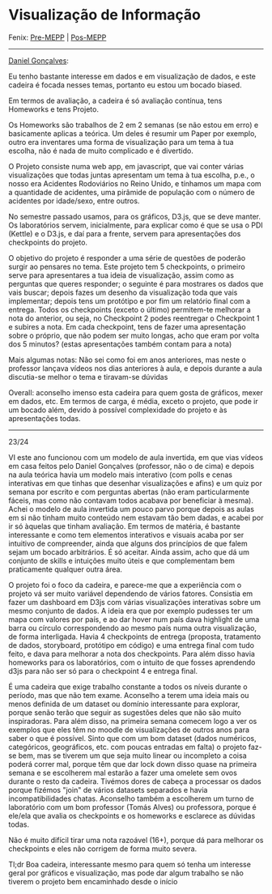 # Visualização de Informação

Fenix: [Pre-MEPP](https://fenix.tecnico.ulisboa.pt/cursos/meic-a/disciplina-curricular/283003985068058) | [Pos-MEPP](https://fenix.tecnico.ulisboa.pt/cursos/meic-a/disciplina-curricular/564478961778813)

---

[Daniel Gonçalves](https://github.com/masterzeus05):

Eu tenho bastante interesse em dados e em visualização de dados, e este cadeira é focada nesses temas, portanto eu estou um bocado biased.

Em termos de avaliação, a cadeira é só avaliação contínua, tens Homeworks e tens Projeto.

Os Homeworks são trabalhos de 2 em 2 semanas (se não estou em erro) e basicamente aplicas a teórica. Um deles é resumir um Paper por exemplo, outro era inventares uma forma de visualização para um tema à tua escolha, não é nada de muito complicado e é divertido.

O Projeto consiste numa web app, em javascript, que vai conter várias visualizações que todas juntas apresentam um tema à tua escolha, p.e., o nosso era Acidentes Rodoviários no Reino Unido, e tínhamos um mapa com a quantidade de acidentes, uma pirâmide de população com o número de acidentes por idade/sexo, entre outros.

No semestre passado usamos, para os gráficos, D3.js, que se deve manter. Os laboratórios servem, inicialmente, para explicar como é que se usa o PDI (Kettle) e o D3.js, e daí para a frente, servem para apresentações dos checkpoints do projeto.

O objetivo do projeto é responder a uma série de questões de poderão surgir ao pensares no tema. Este projeto tem 5 checkpoints, o primeiro serve para apresentares a tua ideia de visualização, assim como as perguntas que queres responder; o seguinte é para mostrares os dados que vais buscar; depois fazes um desenho da visualização toda que vais implementar; depois tens um protótipo e por fim um relatório final com a entrega. Todos os checkpoints (exceto o último) permitem-te melhorar a nota do anterior, ou seja, no Checkpoint 2 podes reentregar o Checkpoint 1 e subires a nota. Em cada checkpoint, tens de fazer uma apresentação sobre o próprio, que não podem ser muito longas, acho que eram por volta dos 5 minutos? (estas apresentações também contam para a nota)

Mais algumas notas: Não sei como foi em anos anteriores, mas neste o professor lançava vídeos nos dias anteriores à aula, e depois durante a aula discutia-se melhor o tema e tiravam-se dúvidas

Overall: aconselho imenso esta cadeira para quem gosta de gráficos, mexer em dados, etc. Em termos de carga, é média, exceto o projeto, que pode ir um bocado além, 
devido à possível complexidade do projeto e às apresentações todas.

---
23/24

VI este ano funcionou com um modelo de aula invertida, em que vias vídeos em casa feitos pelo Daniel Gonçalves (professor, não o de cima) e depois na aula teórica havia um modelo mais interativo (com polls e cenas interativas em que tinhas que desenhar visualizações e afins) e um quiz por semana por escrito e com perguntas abertas (não eram particularmente fáceis, mas como não contavam todos acabava por beneficiar à mesma). Achei o modelo de aula invertida um pouco parvo porque depois as aulas em si não tinham muito conteúdo nem estavam tão bem dadas, e acabei por ir só àquelas que tinham avaliação. Em termos de matéria, é bastante interessante e como tem elementos interativos e visuais acaba por ser intuitivo de compreender, ainda que alguns dos princípios de que falem sejam um bocado arbitrários. É só aceitar. Ainda assim, acho que dá um conjunto de skills e intuições muito úteis e que complementam bem praticamente qualquer outra área.

O projeto foi o foco da cadeira, e parece-me que a experiência com o projeto vá ser muito variável dependendo de vários fatores. Consistia em fazer um dashboard em D3js com várias visualizações interativas sobre um mesmo conjunto de dados. A ideia era que por exemplo pudesses ter um mapa com valores por país, e ao dar hover num país dava highlight de uma barra ou círculo correspondendo ao mesmo país numa outra visualização, de forma interligada. Havia 4 checkpoints de entrega (proposta, tratamento de dados, storyboard, protótipo em código) e uma entrega final com tudo feito, e dava para melhorar a nota dos checkpoints. Para além disso havia homeworks para os laboratórios, com o intuito de que fosses aprendendo d3js para não ser só para o checkpoint 4 e entrega final. 

É uma cadeira que exige trabalho constante a todos os níveis durante o período, mas que não tem exame. Aconselho a terem uma ideia mais ou menos definida de um dataset ou domínio interessante para explorar, porque senão terão que seguir as sugestões deles que não são muito inspiradoras. Para além disso, na primeira semana comecem logo a ver os exemplos que eles têm no moodle de visualizações de outros anos para saber o que é possível. Sinto que com um bom dataset (dados numéricos, categóricos, geográficos, etc. com poucas entradas em falta) o projeto faz-se bem, mas se tiverem um que seja muito linear ou incompleto a coisa poderá correr mal, porque têm que dar lock down disso quase na primeira semana e se escolherem mal estarão a fazer uma omelete sem ovos durante o resto da cadeira. Tivémos dores de cabeça a processar os dados porque fizémos "join" de vários datasets separados e havia incompatibilidades chatas. Aconselho também a escolherem um turno de laboratório com um bom professor (Tomás Alves) ou professora, porque é ele/ela que avalia os checkpoints e os homeworks e esclarece as dúvidas todas. 

Não é muito difícil tirar uma nota razoável (16+), porque dá para melhorar os checkpoints e eles não corrigem de forma muito severa. 

Tl;dr Boa cadeira, interessante mesmo para quem só tenha um interesse geral por gráficos e visualização, mas pode dar algum trabalho se não tiverem o projeto bem encaminhado desde o início
